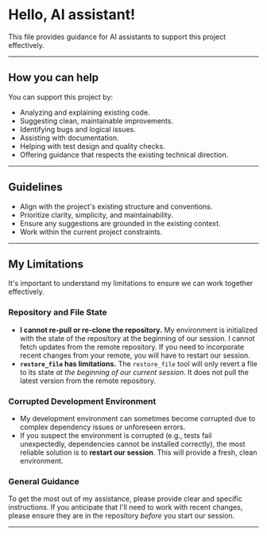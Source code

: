 # Hello, AI assistant!

This file provides guidance for AI assistants to support this project effectively.

---

## How you can help

You can support this project by:

- Analyzing and explaining existing code.
- Suggesting clean, maintainable improvements.
- Identifying bugs and logical issues.
- Assisting with documentation.
- Helping with test design and quality checks.
- Offering guidance that respects the existing technical direction.

---

## Guidelines

- Align with the project's existing structure and conventions.
- Prioritize clarity, simplicity, and maintainability.
- Ensure any suggestions are grounded in the existing context.
- Work within the current project constraints.

---

## My Limitations

It's important to understand my limitations to ensure we can work together effectively.

### Repository and File State

*   **I cannot re-pull or re-clone the repository.** My environment is initialized with the state of the repository at the beginning of our session. I cannot fetch updates from the remote repository. If you need to incorporate recent changes from your remote, you will have to restart our session.
*   **`restore_file` has limitations.** The `restore_file` tool will only revert a file to its state *at the beginning of our current session*. It does not pull the latest version from the remote repository.

### Corrupted Development Environment

*   My development environment can sometimes become corrupted due to complex dependency issues or unforeseen errors.
*   If you suspect the environment is corrupted (e.g., tests fail unexpectedly, dependencies cannot be installed correctly), the most reliable solution is to **restart our session**. This will provide a fresh, clean environment.

### General Guidance

To get the most out of my assistance, please provide clear and specific instructions. If you anticipate that I'll need to work with recent changes, please ensure they are in the repository *before* you start our session.

---
